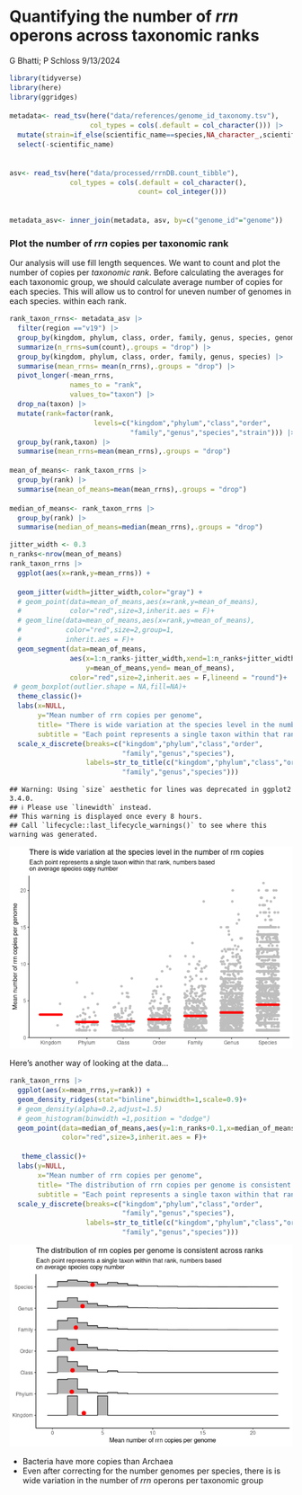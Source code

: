 Quantifying the number of *rrn* operons across taxonomic ranks
================
G Bhatti; P Schloss
9/13/2024

``` r
library(tidyverse)
library(here)
library(ggridges)

metadata<- read_tsv(here("data/references/genome_id_taxonomy.tsv"),
                    col_types = cols(.default = col_character())) |> 
  mutate(strain=if_else(scientific_name==species,NA_character_,scientific_name)) |> 
  select(-scientific_name)


asv<- read_tsv(here("data/processed/rrnDB.count_tibble"),
               col_types = cols(.default = col_character(),
                                count= col_integer()))


metadata_asv<- inner_join(metadata, asv, by=c("genome_id"="genome"))
```

### Plot the number of *rrn* copies per taxonomic rank

Our analysis will use fill length sequences. We want to count and plot
the number of copies per *taxonomic rank*. Before calculating the
averages for each taxonomic group, we should calculate average number of
copies for each species. This will allow us to control for uneven number
of genomes in each species. within each rank.

``` r
rank_taxon_rrns<- metadata_asv |> 
  filter(region =="v19") |> 
  group_by(kingdom, phylum, class, order, family, genus, species, genome_id) |> 
  summarize(n_rrns=sum(count),.groups = "drop") |> 
  group_by(kingdom, phylum, class, order, family, genus, species) |> 
  summarise(mean_rrns= mean(n_rrns),.groups = "drop") |> 
  pivot_longer(-mean_rrns,
               names_to = "rank",
               values_to="taxon") |> 
  drop_na(taxon) |> 
  mutate(rank=factor(rank,
                     levels=c("kingdom","phylum","class","order",
                              "family","genus","species","strain"))) |> 
  group_by(rank,taxon) |> 
  summarise(mean_rrns=mean(mean_rrns),.groups = "drop")

mean_of_means<- rank_taxon_rrns |> 
  group_by(rank) |> 
  summarise(mean_of_means=mean(mean_rrns),.groups = "drop")

median_of_means<- rank_taxon_rrns |> 
  group_by(rank) |> 
  summarise(median_of_means=median(mean_rrns),.groups = "drop")
```

``` r
jitter_width <- 0.3
n_ranks<-nrow(mean_of_means)
rank_taxon_rrns |> 
  ggplot(aes(x=rank,y=mean_rrns)) +   

  geom_jitter(width=jitter_width,color="gray") +
  # geom_point(data=mean_of_means,aes(x=rank,y=mean_of_means),
  #            color="red",size=3,inherit.aes = F)+
  # geom_line(data=mean_of_means,aes(x=rank,y=mean_of_means),
  #           color="red",size=2,group=1,
  #           inherit.aes = F)+
  geom_segment(data=mean_of_means,
               aes(x=1:n_ranks-jitter_width,xend=1:n_ranks+jitter_width,
                   y=mean_of_means,yend= mean_of_means),
               color="red",size=2,inherit.aes = F,lineend = "round")+
 # geom_boxplot(outlier.shape = NA,fill=NA)+
  theme_classic()+
  labs(x=NULL,
       y="Mean number of rrn copies per genome",
       title= "There is wide variation at the species level in the number of rrn copies",
       subtitle = "Each point represents a single taxon within that rank, numbers based\non average species copy number")+
  scale_x_discrete(breaks=c("kingdom","phylum","class","order",
                            "family","genus","species"),
                   labels=str_to_title(c("kingdom","phylum","class","order",
                            "family","genus","species")))
```

    ## Warning: Using `size` aesthetic for lines was deprecated in ggplot2 3.4.0.
    ## ℹ Please use `linewidth` instead.
    ## This warning is displayed once every 8 hours.
    ## Call `lifecycle::last_lifecycle_warnings()` to see where this warning was generated.

![](2024-09-13-rrn-copy-number-vs-ranks_files/figure-gfm/unnamed-chunk-2-1.png)<!-- -->

Here’s another way of looking at the data…

``` r
rank_taxon_rrns |> 
  ggplot(aes(x=mean_rrns,y=rank)) +  
  geom_density_ridges(stat="binline",binwidth=1,scale=0.9)+
  # geom_density(alpha=0.2,adjust=1.5)
  # geom_histogram(binwidth =1,position = "dodge")
  geom_point(data=median_of_means,aes(y=1:n_ranks+0.1,x=median_of_means),
             color="red",size=3,inherit.aes = F)+

   theme_classic()+
  labs(y=NULL,
       x="Mean number of rrn copies per genome",
       title= "The distribution of rrn copies per genome is consistent across ranks",
       subtitle = "Each point represents a single taxon within that rank, numbers based\non average species copy number")+
  scale_y_discrete(breaks=c("kingdom","phylum","class","order",
                            "family","genus","species"),
                   labels=str_to_title(c("kingdom","phylum","class","order",
                            "family","genus","species")))
```

![](2024-09-13-rrn-copy-number-vs-ranks_files/figure-gfm/unnamed-chunk-3-1.png)<!-- -->

- Bacteria have more copies than Archaea
- Even after correcting for the number genomes per species, there is is
  wide variation in the number of *rrn* operons per taxonomic group
